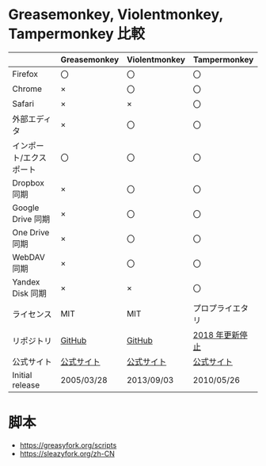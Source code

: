 # Greasemonkey, Violentmonkey, Tampermonkey 比較
|| Greasemonkey | Violentmonkey | Tampermonkey
-- |-- | -- | --
Firefox | 〇 | 〇 | 〇
Chrome | × | 〇 | 〇
Safari | × | × | 〇
外部エディタ | × | 〇 | 〇
インポート/エクスポート | 〇 | 〇 | 〇
Dropbox 同期 | × | 〇 | 〇
Google Drive 同期 | × | 〇 | 〇
One Drive 同期 | × | 〇 | 〇
WebDAV 同期 | × | 〇 | 〇
Yandex Disk 同期 | × | × | 〇
ライセンス | MIT | MIT | プロプライエタリ
リポジトリ | [GitHub](https://github.com/greasemonkey/greasemonkey/) | [GitHub](https://github.com/violentmonkey/violentmonkey) | [2018 年更新停止](https://github.com/Tampermonkey/tampermonkey)
公式サイト | [公式サイト](https://www.greasespot.net/) | [公式サイト](https://violentmonkey.github.io/) | [公式サイト](https://www.tampermonkey.net/)
Initial release | 2005/03/28 | 2013/09/03 | 2010/05/26

# 脚本
- https://greasyfork.org/scripts
- https://sleazyfork.org/zh-CN

